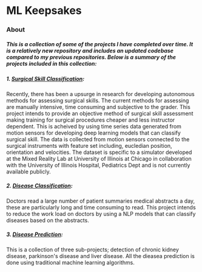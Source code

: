 # ML Keepsakes
### About
##### This is a collection of some of the projects I have completed over time. It is a relatively new repository and includes an updated codebase compared to my previous repositories. Below is a summary of the projects included in this collection:

##### 1. [Surgical Skill Classification](https://github.com/niharnsheth/ml_keepsakes/tree/master/surgical_skill_classification):
Recently, there has been a upsurge in research for developing autonomous methods for assessing surgical skills. The current methods for assessing are manually intensive, time consuming and subjective to the grader. This project intends to provide an objective method of surgical skill assessment making training for surgical procedures cheaper and less instructor dependent. This is acheived by using time series data generated from motion sensors for developing deep learning models that can classify surgical skill. The data is collected from motion sensors connected to the surgical instruments with feature set including, eucledian position, orientation and velocities. The dataset is specific to a simulator developed at the Mixed Reality Lab at University of Illinois at Chicago in collaboration with the University of Illinois Hospital, Pediatrics Dept and is not currently available publicly.

##### 2. [Disease Classification](https://github.com/niharnsheth/ml_keepsakes/tree/master/disease_classification/using_medical_text):
Doctors read a large number of patient summaries medical abstracts a day, these are particularly long and time consuming to read. This project intends to reduce the work load on doctors by using a NLP models that can classify diseases based on the abstracts. 
    
##### 3. [Disease Prediction](https://github.com/niharnsheth/ml_keepsakes/tree/master/disease_prediction):
This is a collection of three sub-projects; detection of chronic kidney disease, parkinson's disease and liver disease. All the dieasea prediction is done using traditional machine learning algorithms.  
